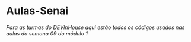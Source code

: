 # Aulas-Senai
*Para as turmas do DEVInHouse aqui estão todos os códigos usados nas aulas da semana 09 do módulo 1*
